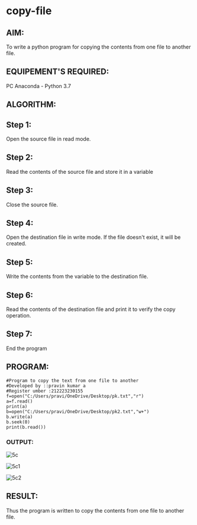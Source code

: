 # copy-file
## AIM:
To write a python program for copying the contents from one file to another file.
## EQUIPEMENT'S REQUIRED: 
PC
Anaconda - Python 3.7
## ALGORITHM: 
## Step 1:
Open the source file in read mode.

## Step 2:
Read the contents of the source file and store it in a variable

## Step 3:
Close the source file.

## Step 4:
Open the destination file in write mode. If the file doesn't exist, it will be created.

## Step 5:
Write the contents from the variable to the destination file.

## Step 6:
Read the contents of the destination file and print it to verify the copy operation.

## Step 7:
End the program

## PROGRAM:
```
#Program to copy the text from one file to another
#Developed by ::pravin kumar a
#Register umber :212223230155
f=open("C:/Users/pravi/OneDrive/Desktop/pk.txt","r")
a=f.read()
print(a)
b=open("C:/Users/pravi/OneDrive/Desktop/pk2.txt","w+")
b.write(a)
b.seek(0)
print(b.read())
```
### OUTPUT:
![5c](https://github.com/RAVENPRAVIN/copy-file/assets/146820534/24d7100b-7e66-4f3b-aca2-2dd1c1e8003f)

![5c1](https://github.com/RAVENPRAVIN/copy-file/assets/146820534/2c147fd3-8cce-4323-82d6-3fe4bdcd8eb7)

![5c2](https://github.com/RAVENPRAVIN/copy-file/assets/146820534/e4f2c2f9-7d53-4100-872e-5c34ed17b852)

## RESULT:
Thus the program is written to copy the contents from one file to another file.
